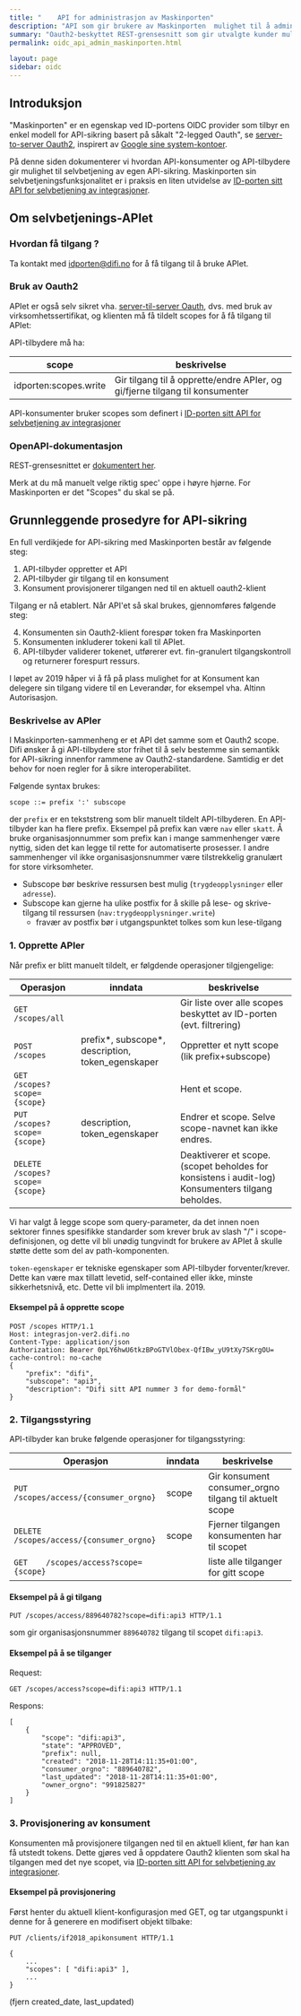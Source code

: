 ```yaml
---
title: "	API for administrasjon av Maskinporten"
description: "API som gir brukere av Maskinporten  mulighet til å administrere API-sikring."
summary: "Oauth2-beskyttet REST-grensesnitt som gir utvalgte kunder mulighet til å selv-administrere API-tilgang gjennom  Maskinporten."
permalink: oidc_api_admin_maskinporten.html

layout: page
sidebar: oidc
---
```



## Introduksjon

"Maskinporten" er en egenskap ved ID-portens OIDC provider som tilbyr en enkel modell for API-sikring basert på såkalt "2-legged Oauth", se [server-to-server Oauth2](oidc_auth_server-to-server.html), inspirert av [Google sine system-kontoer](https://developers.google.com/identity/protocols/OAuth2ServiceAccount).

På denne siden dokumenterer vi hvordan  API-konsumenter og API-tilbydere gir mulighet til selvbetjening av egen API-sikring.  Maskinporten sin selvbetjeningsfunksjonalitet  er i praksis en liten utvidelse av [ID-porten sitt API for selvbetjening av integrasjoner](oidc_api_admin.html).


## Om selvbetjenings-APIet

### Hvordan få tilgang ?

Ta kontakt med idporten@difi.no for å få tilgang til å bruke APIet.

### Bruk av Oauth2

APIet er også selv sikret vha. [server-til-server Oauth](oidc_auth_server-to-server-oauth2.html), dvs. med bruk av virksomhetssertifikat, og klienten må få tildelt scopes for å få tilgang til APIet:

API-tilbydere må ha:

| scope | beskrivelse |
|-|-|
|idporten:scopes.write|Gir tilgang til å opprette/endre APIer, og gi/fjerne tilgang til konsumenter|


API-konsumenter bruker scopes som definert i [ID-porten sitt API for selvbetjening av integrasjoner](oidc_api_admin.html#scopes)

### OpenAPI-dokumentasjon

REST-grensesnittet er [dokumentert her](https://integrasjon-ver2.difi.eon.no/swagger-ui.html#).

Merk at du må manuelt velge riktig spec' oppe i høyre hjørne.  For Maskinporten er det "Scopes" du skal se på.



## Grunnleggende prosedyre for API-sikring

En full verdikjede for API-sikring med Maskinporten består av følgende steg:

1. API-tilbyder oppretter et API
2. API-tilbyder gir tilgang til en konsument
3. Konsument provisjonerer tilgangen ned til en aktuell oauth2-klient

Tilgang er nå etablert.  Når API'et så skal brukes, gjennomføres følgende steg:

4. Konsumenten sin Oauth2-klient forespør token fra Maskinporten
5. Konsumenten inkluderer tokeni kall til APIet.
6. API-tilbyder validerer tokenet, utførerer evt. fin-granulert tilgangskontroll og returnerer forespurt ressurs.

I løpet av 2019 håper vi å få på plass mulighet for at Konsument kan delegere sin tilgang videre til en Leverandør, for eksempel vha. Altinn Autorisasjon.

### Beskrivelse av APIer

I Maskinporten-sammenheng er et API det samme som et Oauth2 scope. Difi ønsker å gi API-tilbydere stor frihet til å selv bestemme sin semantikk for API-sikring innenfor rammene av Oauth2-standardene. Samtidig er det behov for noen regler for å sikre interoperabilitet.  

Følgende syntax brukes:

```
scope ::= prefix ':' subscope
```

der `prefix` er en tekststreng som blir manuelt tildelt API-tilbyderen. En API-tilbyder kan ha flere prefix.  Eksempel på prefix kan være `nav` eller `skatt`. Å bruke organisasjonnummer som prefix kan i mange sammenhenger være nyttig, siden det kan legge til rette for automatiserte prosesser. I andre sammenhenger vil ikke organisasjonsnummer være tilstrekkelig granulært for store virksomheter.

- Subscope bør beskrive ressursen best mulig (`trygdeopplysninger` eller `adresse`).  
- Subscope kan gjerne ha ulike postfix for å skille på lese- og skrive-tilgang til ressursen (`nav:trygdeopplysninger.write`)
     - fravær av postfix bør i utgangspunktet tolkes som kun lese-tilgang



### 1. Opprette APIer

Når prefix er blitt manuelt tildelt, er følgdende operasjoner tilgjengelige:

| Operasjon | inndata | beskrivelse |
|-|-|-|
|`GET    /scopes/all `| |Gir liste over alle scopes beskyttet av ID-porten (evt. filtrering)|
|`POST   /scopes ` | prefix*, subscope*, description, token_egenskaper  | Oppretter et nytt scope (lik prefix+subscope)    |
|`GET    /scopes?scope={scope} `  |   | Hent et scope.  |
|`PUT    /scopes?scope={scope} `  |  description, token_egenskaper | Endrer et scope. Selve scope-navnet kan ikke endres.   |
|`DELETE /scopes?scope={scope} `   |   | Deaktiverer et scope. (scopet beholdes for konsistens i audit-log)  Konsumenters tilgang beholdes.   |

Vi har valgt å legge scope som query-parameter, da det innen noen sektorer finnes spesifikke standarder som krever bruk av slash "/" i scope-definisjonen, og dette vil bli unødig tungvindt for brukere av APIet å skulle støtte dette som del av path-komponenten.

`token-egenskaper` er tekniske egenskaper som API-tilbyder forventer/krever. Dette kan være max tillatt levetid, self-contained eller ikke, minste sikkerhetsnivå, etc.  Dette vil bli implmentert ila. 2019.

#### Eksempel på å opprette scope

```
POST /scopes HTTP/1.1
Host: integrasjon-ver2.difi.no
Content-Type: application/json
Authorization: Bearer 0pLY6hwU6tkzBPoGTVlObex-QfIBw_yU9tXy7SKrgOU=
cache-control: no-cache
{
	"prefix": "difi",
	"subscope": "api3",
	"description": "Difi sitt API nummer 3 for demo-formål"
}
```


### 2. Tilgangsstyring

API-tilbyder kan bruke følgende operasjoner for tilgangsstyring:

| Operasjon| inndata |beskrivelse |
|-|-|-|
|`PUT    /scopes/access/{consumer_orgno}` | scope | Gir konsument consumer_orgno tilgang til aktuelt scope |
|`DELETE /scopes/access/{consumer_orgno}` | scope | Fjerner tilgangen konsumenten har til scopet |
|`GET    /scopes/access?scope={scope}`||liste alle tilganger for gitt scope|

#### Eksempel på å gi tilgang

```
PUT /scopes/access/889640782?scope=difi:api3 HTTP/1.1
```
som gir organisasjonsnummer `889640782` tilgang til scopet `difi:api3`.

#### Eksempel på å se tilganger
Request:
```
GET /scopes/access?scope=difi:api3 HTTP/1.1
```
Respons:
```
[
    {
        "scope": "difi:api3",
        "state": "APPROVED",
        "prefix": null,
        "created": "2018-11-28T14:11:35+01:00",
        "consumer_orgno": "889640782",
        "last_updated": "2018-11-28T14:11:35+01:00",
        "owner_orgno": "991825827"
    }
]
```

### 3. Provisjonering av konsument

Konsumenten må provisjonere tilgangen ned til en aktuell klient, før han kan få utstedt tokens.  Dette gjøres ved å oppdatere Oauth2 klienten som skal ha tilgangen med det nye scopet, via [ID-porten sitt API for selvbetjening av integrasjoner](oidc_api_admin.html#scopes).

#### Eksempel på provisjonering

Først henter du aktuell klient-konfigurasjon med GET, og tar utgangspunkt i denne for å generere en modifisert objekt  tilbake:

```
PUT /clients/if2018_apikonsument HTTP/1.1

{
	...
    "scopes": [ "difi:api3" ],
	...
}
```
(fjern created_date, last_updated)
